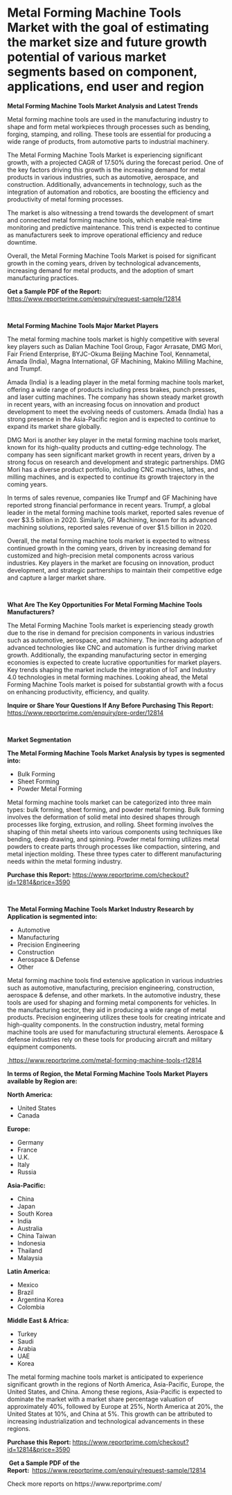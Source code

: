 <p><h1>Metal Forming Machine Tools Market with the goal of estimating the market size and future growth potential of various market segments based on component, applications, end user and region</h1></p><p><strong>Metal Forming Machine Tools Market Analysis and Latest Trends</strong></p>
<p><p>Metal forming machine tools are used in the manufacturing industry to shape and form metal workpieces through processes such as bending, forging, stamping, and rolling. These tools are essential for producing a wide range of products, from automotive parts to industrial machinery.</p><p>The Metal Forming Machine Tools Market is experiencing significant growth, with a projected CAGR of 17.50% during the forecast period. One of the key factors driving this growth is the increasing demand for metal products in various industries, such as automotive, aerospace, and construction. Additionally, advancements in technology, such as the integration of automation and robotics, are boosting the efficiency and productivity of metal forming processes.</p><p>The market is also witnessing a trend towards the development of smart and connected metal forming machine tools, which enable real-time monitoring and predictive maintenance. This trend is expected to continue as manufacturers seek to improve operational efficiency and reduce downtime.</p><p>Overall, the Metal Forming Machine Tools Market is poised for significant growth in the coming years, driven by technological advancements, increasing demand for metal products, and the adoption of smart manufacturing practices.</p></p>
<p><strong>Get a Sample PDF of the Report:&nbsp;</strong> <a href="https://www.reportprime.com/enquiry/request-sample/12814">https://www.reportprime.com/enquiry/request-sample/12814</a></p>
<p>&nbsp;</p>
<p><strong>Metal Forming Machine Tools Major Market Players</strong></p>
<p><p>The metal forming machine tools market is highly competitive with several key players such as Dalian Machine Tool Group, Fagor Arrasate, DMG Mori, Fair Friend Enterprise, BYJC-Okuma Beijing Machine Tool, Kennametal, Amada (India), Magna International, GF Machining, Makino Milling Machine, and Trumpf.</p><p>Amada (India) is a leading player in the metal forming machine tools market, offering a wide range of products including press brakes, punch presses, and laser cutting machines. The company has shown steady market growth in recent years, with an increasing focus on innovation and product development to meet the evolving needs of customers. Amada (India) has a strong presence in the Asia-Pacific region and is expected to continue to expand its market share globally.</p><p>DMG Mori is another key player in the metal forming machine tools market, known for its high-quality products and cutting-edge technology. The company has seen significant market growth in recent years, driven by a strong focus on research and development and strategic partnerships. DMG Mori has a diverse product portfolio, including CNC machines, lathes, and milling machines, and is expected to continue its growth trajectory in the coming years.</p><p>In terms of sales revenue, companies like Trumpf and GF Machining have reported strong financial performance in recent years. Trumpf, a global leader in the metal forming machine tools market, reported sales revenue of over $3.5 billion in 2020. Similarly, GF Machining, known for its advanced machining solutions, reported sales revenue of over $1.5 billion in 2020.</p><p>Overall, the metal forming machine tools market is expected to witness continued growth in the coming years, driven by increasing demand for customized and high-precision metal components across various industries. Key players in the market are focusing on innovation, product development, and strategic partnerships to maintain their competitive edge and capture a larger market share.</p></p>
<p>&nbsp;</p>
<p><strong>What Are The Key Opportunities For Metal Forming Machine Tools Manufacturers?</strong></p>
<p><p>The Metal Forming Machine Tools market is experiencing steady growth due to the rise in demand for precision components in various industries such as automotive, aerospace, and machinery. The increasing adoption of advanced technologies like CNC and automation is further driving market growth. Additionally, the expanding manufacturing sector in emerging economies is expected to create lucrative opportunities for market players. Key trends shaping the market include the integration of IoT and Industry 4.0 technologies in metal forming machines. Looking ahead, the Metal Forming Machine Tools market is poised for substantial growth with a focus on enhancing productivity, efficiency, and quality.</p></p>
<p><strong>Inquire or Share Your Questions If Any Before Purchasing This Report:</strong> <a href="https://www.reportprime.com/enquiry/pre-order/12814">https://www.reportprime.com/enquiry/pre-order/12814</a></p>
<p>&nbsp;</p>
<p><strong>Market Segmentation</strong></p>
<p><strong>The Metal Forming Machine Tools Market Analysis by types is segmented into:</strong></p>
<p><ul><li>Bulk Forming</li><li>Sheet Forming</li><li>Powder Metal Forming</li></ul></p>
<p><p>Metal forming machine tools market can be categorized into three main types: bulk forming, sheet forming, and powder metal forming. Bulk forming involves the deformation of solid metal into desired shapes through processes like forging, extrusion, and rolling. Sheet forming involves the shaping of thin metal sheets into various components using techniques like bending, deep drawing, and spinning. Powder metal forming utilizes metal powders to create parts through processes like compaction, sintering, and metal injection molding. These three types cater to different manufacturing needs within the metal forming industry.</p></p>
<p><strong>Purchase this Report:&nbsp;</strong><a href="https://www.reportprime.com/checkout?id=12814&price=3590">https://www.reportprime.com/checkout?id=12814&price=3590</a></p>
<p>&nbsp;</p>
<p><strong>The Metal Forming Machine Tools Market Industry Research by Application is segmented into:</strong></p>
<p><ul><li>Automotive</li><li>Manufacturing</li><li>Precision Engineering</li><li>Construction</li><li>Aerospace & Defense</li><li>Other</li></ul></p>
<p><p>Metal forming machine tools find extensive application in various industries such as automotive, manufacturing, precision engineering, construction, aerospace & defense, and other markets. In the automotive industry, these tools are used for shaping and forming metal components for vehicles. In the manufacturing sector, they aid in producing a wide range of metal products. Precision engineering utilizes these tools for creating intricate and high-quality components. In the construction industry, metal forming machine tools are used for manufacturing structural elements. Aerospace & defense industries rely on these tools for producing aircraft and military equipment components.</p></p>
<p><a href="https://www.reportprime.com/metal-forming-machine-tools-r12814">&nbsp;https://www.reportprime.com/metal-forming-machine-tools-r12814</a></p>
<p><strong>In terms of Region, the Metal Forming Machine Tools Market Players available by Region are:</strong></p>
<p>
    <p> <strong> North America: </strong>
        <ul>
            <li>United States</li>
            <li>Canada</li>
        </ul>
        </p> 
    <p> <strong> Europe: </strong>
        <ul>
            <li>Germany</li>
            <li>France</li>
            <li>U.K.</li>
            <li>Italy</li>
            <li>Russia</li>
        </ul>
        </p> 
    <p> <strong> Asia-Pacific: </strong>
        <ul>
            <li>China</li>
            <li>Japan</li>
            <li>South Korea</li>
            <li>India</li>
            <li>Australia</li>
            <li>China Taiwan</li>
            <li>Indonesia</li>
            <li>Thailand</li>
            <li>Malaysia</li>
        </ul>
        </p> 
    <p> <strong> Latin America: </strong>
        <ul>
            <li>Mexico</li>
            <li>Brazil</li>
            <li>Argentina Korea</li>
            <li>Colombia</li>
        </ul>
        </p> 
    <p> <strong> Middle East & Africa: </strong>
        <ul>
            <li>Turkey</li>
            <li>Saudi</li>
            <li>Arabia</li>
            <li>UAE</li>
            <li>Korea</li>
        </ul>
    </p>
    </p>
<p><p>The metal forming machine tools market is anticipated to experience significant growth in the regions of North America, Asia-Pacific, Europe, the United States, and China. Among these regions, Asia-Pacific is expected to dominate the market with a market share percentage valuation of approximately 40%, followed by Europe at 25%, North America at 20%, the United States at 10%, and China at 5%. This growth can be attributed to increasing industrialization and technological advancements in these regions.</p></p>
<p><strong>Purchase this Report: </strong><a href="https://www.reportprime.com/checkout?id=12814&price=3590">https://www.reportprime.com/checkout?id=12814&price=3590</a></p>
<p>&nbsp;<strong>Get a Sample PDF of the Report:&nbsp;&nbsp;</strong><a href="https://www.reportprime.com/enquiry/request-sample/12814">https://www.reportprime.com/enquiry/request-sample/12814</a></p>
<p><strong></strong></p>
<p>Check more reports on https://www.reportprime.com/</p>